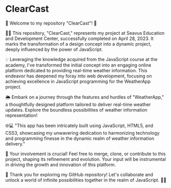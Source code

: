 # ClearCast
🚀 Welcome to my repository "ClearCast"! 🌟

👩‍💻 This repository, "ClearCast," represents my project at Seavus Education and Development Center, successfully completed on April 28, 2023. It marks the transformation of a design concept into a dynamic project, deeply influenced by the power of JavaScript.

💡 Leveraging the knowledge acquired from the JavaScript course at the academy, I've transformed the initial concept into an engaging online platform dedicated to providing real-time weather information. This endeavor has deepened my foray into web development, focusing on achieving excellence in JavaScript programming for the WeatherApp project.

🌦️ Embark on a journey through the features and hurdles of "WeatherApp," a thoughtfully designed platform tailored to deliver real-time weather updates. Explore the boundless possibilities of weather information representation!

🌐💻 "This app has been intricately built using JavaScript, HTML5, and CSS3, showcasing my unwavering dedication to harmonizing technology and programming finesse in the dynamic realm of weather information delivery."

📁 Your involvement is crucial! Feel free to merge, clone, or contribute to this project, shaping its refinement and evolution. Your input will be instrumental in driving the growth and innovation of this platform.

🌟 Thank you for exploring my GitHub repository! Let's collaborate and unlock a world of infinite possibilities together in the realm of JavaScript. 🤝✨
